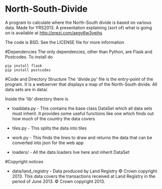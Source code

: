 North-South-Divide
==================

A program to calculate where the North-South divide is based on various data. Made for YRS2013. A presentation explaining (sort of) what is going on is available at http://prezi.com/aegy6w3yejhs

The code is BSD. See the LICENSE file for more information

#Dependencies
The only dependencies, other than Python, are Flask and Postcodes. To install do

    pip install flask
    pip install postcodes


#Code and Directory Structure
The 'divide.py' file is the entry-point of the program. It is a webserver that displays a map of the North-South divide. All data sets are in data/.

Inside the 'lib' directory there is

* loaddata.py - This contains the base class DataSet which all data sets must inherit. It provides some useful functions like one which finds out how much of the country the data covers

* tiles.py - This splits the data into tiles 

* work.py - This finds the lines to draw and returns the data that can be converted into json for the web app

* loaders/ - All the data loaders live here and inherit DataSet

#Copyright notices

* data/land_registry - Data produced by Land Registry © Crown copyright 2013. This data covers the transactions received at Land Registry in the period of June 2013. © Crown copyright 2013.
